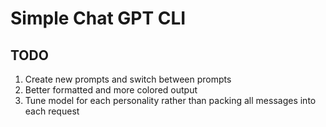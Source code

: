 # Simple Chat GPT CLI

## TODO 
1. Create new prompts and switch between prompts
2. Better formatted and more colored output
3. Tune model for each personality rather than packing all messages into each request

